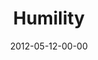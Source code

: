 ---
layout: message
category: message
series: "James: Putting Your Faith to Work"
title: "Humility"
date: 2012-05-12-00-00
message_id: 729
audio: "http://s3.amazonaws.com/crossroads-media/media/legacy/mp3/james_04.mp3"
audio-duration: "44:18"
program: "http://s3.amazonaws.com/crossroads-media/media/legacy/documents/05_12-13_12Program_OAKLEY.pdf"
description: "Brian Tome talks about the practical things that humble people do, and how we can integrate those things into our lives."
video: "https://s3.amazonaws.com/crossroadsvideomessages/james_04.mp4"
video-duration: "44:24"
video-image: "http://s3.amazonaws.com/crossroads-media/images/legacy/content/james_04_still.jpg"
explicit: false
---